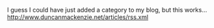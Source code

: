 I guess I could have just added a category to my blog, but this works&#8230; <a href="http://www.duncanmackenzie.net/articles/rss.xml" target="_blank" class="broken_link">http://www.duncanmackenzie.net/articles/rss.xml</a>